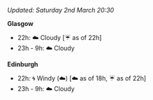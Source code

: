 *Updated: Saturday 2nd March 20:30*

**Glasgow**

* 22h: :cloud: Cloudy [:umbrella: as of 22h]
* 23h - 9h: :cloud: Cloudy

**Edinburgh**

* 22h: :cyclone: Windy (:cloud:) [:cloud: as of 18h, :umbrella: as of 22h]
* 23h - 9h: :cloud: Cloudy
